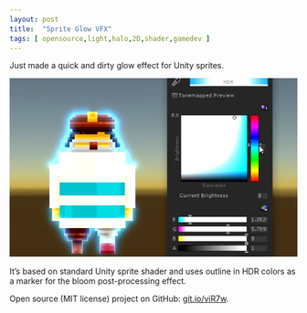 ```yaml
---
layout: post
title:  "Sprite Glow VFX"
tags: [ opensource,light,halo,2D,shader,gamedev ]
---
```


Just made a quick and dirty glow effect for Unity sprites. 

![](/assets/images/posts/sprite-glow.png)

It’s based on standard Unity sprite shader and uses outline in HDR colors as a marker for the bloom post-processing effect.

Open source (MIT license) project on GitHub: [git.io/viR7w](https://git.io/viR7w).